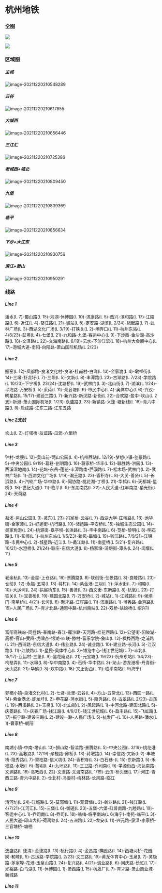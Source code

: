 # 杭州地铁

### 全图

![](https://pic2.zhimg.com/v2-85c83fc681ff73a8ba875b41db07cea9_r.jpg)

![](https://pic1.zhimg.com/v2-30a1242d27cfe0dab23de67419a0e484_r.jpg)

### 区域图

##### 主城

![image-20211220210548289](https://pic3.zhimg.com/v2-2a7e746e9666379dad378d8df545948a_r.jpg)

##### 云谷

![image-20211220210617855](https://pic4.zhimg.com/v2-a06e53a06c773c427ae061501b92f4b7_r.jpg)

##### 大城西

![image-20211220210656446](https://pic4.zhimg.com/v2-2086c1369feeb1442be6be2fe3714757_r.jpg)

##### 三江汇

![image-20211220210725386](https://pic3.zhimg.com/v2-38b41172f0ab6da8c8f57d4ba25a8efa_r.jpg)

##### 老城西+城北

![image-20211220210809450](https://pic3.zhimg.com/v2-be8363868bf4022cecf21e376b5f3262_r.jpg)

##### 九堡

![image-20211220210839369](https://pic4.zhimg.com/v2-17982d79052b4b6d8b507f87ee770c43_r.jpg)

##### 临平

![image-20211220210856634](https://pic4.zhimg.com/v2-0a9bac73dd7712666e9d97320622ccfb_r.jpg)

##### 下沙+大江东

![image-20211220210930756](https://pic3.zhimg.com/v2-73139a4e1adac0f63a8bde6d6430e586_r.jpg)

##### 滨江+萧山

![image-20211220210950291](https://pic2.zhimg.com/v2-d0d09761ee877c7a52ec035345be2135_r.jpg)

### 线路

##### Line 1

潘水(L 7)-蜀山路(L 15)-湘湖-休博园(L 10)-滨康路(L 5)-西兴-滨和路(L 17)-江陵路(L 6)-近江(L 4)-婺江路(L 21)-城站(L 5)-定安路-湖滨(L 2/24)-凤起路(L 7)-武林广场(L 3)-西湖文化广场(L 3/19)-打铁关(L 2)-闸弄口(L 11)-杭州东站(L 4/6/23)-彭埠(L 4)-七堡(L 21)-九和路-九堡-客运中心(L 9)-下沙西-金沙湖-高沙路(L 18)-文泽路(L 22)-文海南路(L 8/19)-云水-下沙江滨(L 18)-杭州大会展中心(L 17)-港城大道-南阳-向阳路-萧山国际机场(L 2/23)

##### Line 2

瓶窑(L 12)-凤都路-良渚文化村-良渚-杜甫村-白洋(L 13)-金家渡(L 4)-墩祥街(L 14)-三墩-虾龙圩(L 7)-三坝(L 5)-文新(L 8)-丰潭路(L 23)-古翠路(L 7/23)-学院路(L 10/23)-下宁桥(L 23/24)-沈塘桥(L 19)-武林门(L 3)-北山街(L 7)-湖滨(L 1/24)-平海路-万安桥(L 5)-采荷(L 11)-观音塘(L 9)-市民中心(L 4)-奥体中心(L 6)-兴议-明星路(L 15/17)-建设三路(L 7)-新兴路-新汉路-新街(L 22)-合欢路-盈中-坎山(L 2支)-新港-萧山国际机场(L 1/23)-永盛路(L 23)-新镇路-义蓬-塘新线(L 18)-青六中路(L 8)-启成路-江东二路-江东五路

##### Line 2支线

坎山(L 2)-灯塔桥-友谊路-瓜沥-六里桥

##### Line 3

钟村-龙腰(L 12)-吴山前-两山公园(L 4)-杭州西站(L 12/19)-梦想小镇-创景路(L 5)-中央公园(L 8/19)-葛巷-创明路(L 16)-蒋家桥-华丰(L 12)-联胜路-洪园(L 13)-西溪湿地南(L 14)-花坞-东岳-莲花-丰潭路南-西溪路(L 7)-松木场-武林门(L 2)-武林广场(L 1)-西湖文化广场(L 1/19)-潮王路(L 23)-香积寺(L 8)-大关-善贤(L 5)-长浜路(L 4)-汽轮广场-华中路(L 6)-同协路-桃花湖-丁桥(L 21)-华鹤(L 6)-天都城-星桥(L 18)-世纪大道(L 11)-临平(L 9)-东湖南路(L 22)-人民大道-红丰南路-星光街(L 24)-天荷路

##### Line 4

苕溪-两山公园(L 3)-灵东(L 23)-冯家桥-云谷(L 7)-西湖大学-庄墩路(L 13)-池华街-金家渡(L 2)-好运街-杭行路(L 10)-储运路-平安桥(L 15)-独城生态公园(L 14)-吴家角港(L 24)-桃源街-皋亭坝-长浜路(L 3)-华中南路(L 6)-笕桥-黎明(L 8)-明石路(L 11)-彭埠(L 1)-杭州东站(L 1/6/23)-新风-皋塘(L 19)-钱江路(L 7/9/21)-江锦路-市民中心(L 2)-城星路-近江(L 1)-甬江路(L 11)-南星桥(L 5/21)-复兴路(L 10/21)-水澄桥(L 21/24)-联庄-东信大道(L 6)-杨家墩-浦炬街-潭头(L 24)-闻堰(L 11)

##### Line 5

老余杭(L 13)-金星-上仓路(L 16)-景腾路(L 8)-联创街-创景路(L 3)-良睦路(L 23)-仓前(L 12)-永福-五常(L 13)-蒋村(L 14)-紫金港-三坝(L 2)-萍水街(L 7)-和睦(L 10)-大运河(L 24)-拱宸桥东(L 15)-善贤(L 3)-西文街-东新路(L 8)-杭氧(L 23)-打铁关(L 1)-宝善桥(L 19)-建国北路(L 7)-万安桥(L 2)-城站(L 1)-江城路(L 9)-侯潮门-南星桥(L 4/21)-长河(L 6)-聚才路-江晖路(L 11)-滨康路(L 1)-博奥路-金鸡路(L 15)-人民广场(L 7)-育才北路-通惠中路-杭州南站(L 22)-双桥-姑娘桥(L 绍兴1)

##### Line 6

富阳高铁站-同登路-春南路-春江-雁沙路-天河路-桂花西路(L 12)-公望街-阳陂湖-高桥-官山-受降-虎啸杏-银湖-四联-滕村-音乐学院-象山(L 12)-枫桦西路-之浦路(L 21)-西浦路-东信大道(L 4)-伟业路(L 24)-诚业路(L 10)-建业路-长河(L 5)-江汉路(L 11)-江陵路(L 1)-星民-奥体中心(L 2)-博览中心-钱江世纪城(L 7)-丰北(L 15/17)-亚运村-三堡(L 9)-昙花庵路(L 21)-元宝塘(L 19/23)-杭州东站(L 1/4/23)-枸桔弄(L 11)-水墩(L 8)-华中南路(L 4)-石桥-华中路(L 3)-龙山-游龙港桥-丹青街-天山路(L 21)-华鹤(L 3)-欢中路(L 18)-文正街西(L 11)-临平南站(L 9/海宁)

##### Line 7

梦栖小镇-良渚文化村(L 2)-七贤-兰里-云谷(L 4)-方山-五常北(L 13)-西园一路(L 14)-紫金港北-虾龙圩(L 2)-申花路-萍水街(L 5)-隐秀路(L 8)-古翠路(L 2/23)-古荡(L 19)-西溪路(L 3)-玉泉(L 10)-北山街(L 2)-凤起路(L 1)-中河北路-建国北路(L 5)-庆菱路(L 11)-庆春广场-钱江路(L 4/9/21)-钱江世纪城(L 6)-盈丰路(L 15)-飞虹路(L 17)-振宁路-建设三路(L 2)-建设一路-人民广场(L 5)-杭发厂-(L 10)-人民路-潘水(L 1)-曹家桥-朝阳

##### Line 8

南湖小镇-中南-塔山(L 13)-狮山路-智溢路-景腾路(L 5)-中央公园(L 3/19)-桃花港(L 23)-高教路(L 12/19)-聚橙路-邱桥(L 13)-蒋墩路(L 14)-崇信路-文新(L 2)-丰塘桥-隐秀路(L 7)-翠柏路-信义坊(L 24)-香积寺(L 3)-白石巷-(L 15)-东新路(L 5)-禾福路-水墩(L 6)-黎明(L 4)-九环路(L 11)-三卫路-乔司南(L 9)-学源街西-海达南路-文渊路(L 18)-高教西(L 22)-文津路-文海南路(L 1/19)-云滨-桥头堡(L 17)-河庄-青西三路-青六中路(L 2)-仓北村-冯娄村-梅林路-长风路-临江

##### Line 9

清河坊(L 24)-江城路(L 5)-莫邪塘(L 11)-观音塘(L 2)-新业路(L 21)-钱江路(L 4/7/21)-江河汇(L 15)-三堡(L 6)-御道(L 23)-五堡-六堡-红普南路-九睦路(L 19)-客运中心(L 1)-乔司南(L 8)-乔司(L 18)-翁梅-临平南站(L 6/海宁)-南苑-临平(L 3)-人民大道-邱山大街-荷禹路(L 24)-五洲路(L 22)-龙安(L 11)-兴元路-泉漳-李家桥-三官塘桥-塘栖

##### Line 10

逸盛路(L 德清)-金德路(L 13)-杭行路(L 4)-金昌路-祥园路(L 14)-西塘河桥-花园岗-和睦(L 5)-古运路-学院路(L 2/23)-文三路(L 19)-黄龙体育中心-玉泉(L 7)-灵隐路-茅家埠-花港-玉皇山路(L 24)-复兴路(L 4/21)-诚业路(L 6)-同庆路-长虹(L 17)-光裕路-白马湖(L 11)-休博园(L 1)-萧西路(L 15)-杭发厂(L 7)-育才路-萧山商业城-新城路

##### Line 11
